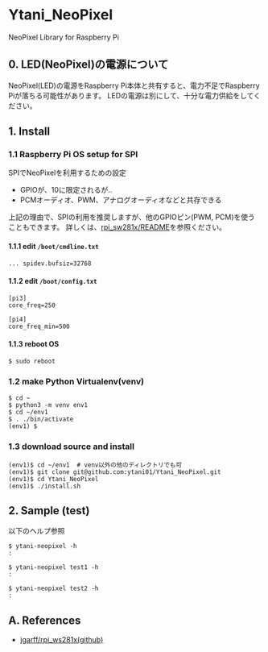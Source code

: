 # Ytani_NeoPixel
NeoPixel Library for Raspberry Pi

## 0. LED(NeoPixel)の電源について

NeoPixel(LED)の電源をRaspberry Pi本体と共有すると、電力不足でRaspberry Piが落ちる可能性があります。
LEDの電源は別にして、十分な電力供給をしてください。

## 1. Install

### 1.1 Raspberry Pi OS setup for SPI

SPIでNeoPixelを利用するための設定

- GPIOが、10に限定されるが..
- PCMオーディオ、PWM、アナログオーディオなどと共存できる

上記の理由で、SPIの利用を推奨しますが、他のGPIOピン(PWM, PCM)を使うこともできます。
詳しくは、[rpi_sw281x/README](https://github.com/jgarff/rpi_ws281x/README.md)を参照ください。

#### 1.1.1 edit ``/boot/cmdline.txt``
```
... spidev.bufsiz=32768
```

#### 1.1.2 edit ``/boot/config.txt``
```
[pi3]
core_freq=250

[pi4]
core_freq_min=500
```

#### 1.1.3 reboot OS
```
$ sudo reboot
```

### 1.2 make Python Virtualenv(venv)

```
$ cd ~
$ python3 -m venv env1
$ cd ~/env1
$ . ./bin/activate
(env1) $
```

### 1.3 download source and install

```
(env1)$ cd ~/env1  # venv以外の他のディレクトリでも可
(env1)$ git clone git@github.com:ytani01/Ytani_NeoPixel.git
(env1)$ cd Ytani_NeoPixel
(env1)$ ./install.sh
```

## 2. Sample (test)

以下のヘルプ参照
```
$ ytani-neopixel -h
:

$ ytani-neopixel test1 -h
:

$ ytani-neopixel test2 -h
:
````


## A. References

* [jgarff/rpi_ws281x(github)](https://github.com/jgarff/rpi_ws281x)

